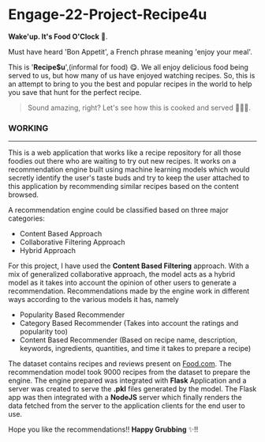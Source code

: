 # Engage-22-Project-Recipe4u

**Wake'up. It's Food O'Clock** 🍕. 

Must have heard 'Bon Appetit', a French phrase meaning 'enjoy your meal'. 

This is '**Recipe$u**',(informal for food) 😋. We all enjoy delicious food being served to us, but how many of us have enjoyed watching recipes. So, this is an attempt to bring to you the best and popular recipes in the world to help you save that hunt for the perfect recipe. 

> Sound amazing, right? Let's see how this is cooked and served 👨🏻‍🍳.

### WORKING
<hr>
This is a web application that works like a recipe repository for all those foodies out there who are waiting to try out new recipes. It works on a recommendation engine built using machine learning models which would secretly identify the user's taste buds and try to keep the user attached to this application by recommending similar recipes based on the content browsed. 

A recommendation engine could be classified based on three major categories: 

- Content Based Approach
- Collaborative Filtering Approach
- Hybrid Approach

For this project, I have used the **Content Based Filtering** approach. With a mix of generalized collaborative approach, the model acts as a hybrid model as it takes into account the opinion of other users to generate a recommendation. Recommendations made by the engine work in different ways according to the various models it has, namely

- Popularity Based Recommender
- Category Based Recommender (Takes into account the ratings and popularity too)
- Content Based Recommender (Based on recipe name, description, keywords, ingredients, quantities, and time it takes to prepare a recipe)

The dataset contains recipes and reviews present on [Food.com]( https://www.food.com/). The recommendation model took 9000 recipes from the dataset to prepare the engine. The engine prepared was integrated with **Flask** Application and a server was created to serve the **.pkl** files generated by the model. The Flask app was then integrated with a **NodeJS** server which finally renders the data fetched from the server to the application clients for the end user to use. 


Hope you like the recommendations!! **Happy Grubbing** ✨!! 
